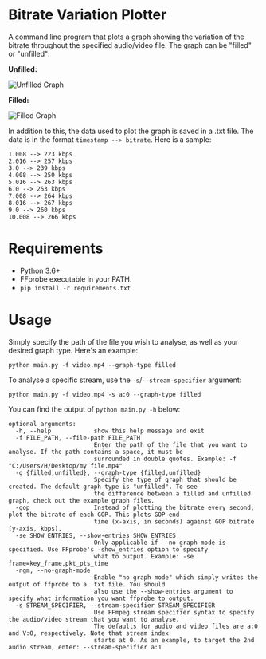 # Bitrate Variation Plotter
A command line program that plots a graph showing the variation of the bitrate throughout the specified audio/video file. The graph can be "filled" or "unfilled":

**Unfilled:**

![Unfilled Graph](https://github.com/CrypticSignal/bitrate-variation-plotter/blob/main/Unfilled%20Graph%20Example.png)

**Filled:**

![Filled Graph](https://github.com/CrypticSignal/bitrate-variation-plotter/blob/main/Filled%20Graph%20Example.png)

In addition to this, the data used to plot the graph is saved in a .txt file. The data is in the format `timestamp --> bitrate`. Here is a sample:
```
1.008 --> 223 kbps
2.016 --> 257 kbps
3.0 --> 239 kbps
4.008 --> 250 kbps
5.016 --> 263 kbps
6.0 --> 253 kbps
7.008 --> 264 kbps
8.016 --> 267 kbps
9.0 --> 260 kbps
10.008 --> 266 kbps
```

# Requirements 
- Python 3.6+
- FFprobe executable in your PATH.
- `pip install -r requirements.txt`

# Usage
Simply specify the path of the file you wish to analyse, as well as your desired graph type. Here's an example:

`python main.py -f video.mp4 --graph-type filled`

To analyse a specific stream, use the `-s`/`--stream-specifier` argument:

`python main.py -f video.mp4 -s a:0 --graph-type filled`

You can find the output of `python main.py -h` below:
```
optional arguments:
  -h, --help            show this help message and exit
  -f FILE_PATH, --file-path FILE_PATH
                        Enter the path of the file that you want to analyse. If the path contains a space, it must be
                        surrounded in double quotes. Example: -f "C:/Users/H/Desktop/my file.mp4"
  -g {filled,unfilled}, --graph-type {filled,unfilled}
                        Specify the type of graph that should be created. The default graph type is "unfilled". To see
                        the difference between a filled and unfilled graph, check out the example graph files.
  -gop                  Instead of plotting the bitrate every second, plot the bitrate of each GOP. This plots GOP end
                        time (x-axis, in seconds) against GOP bitrate (y-axis, kbps).
  -se SHOW_ENTRIES, --show-entries SHOW_ENTRIES
                        Only applicable if --no-graph-mode is specified. Use FFprobe's -show_entries option to specify
                        what to output. Example: -se frame=key_frame,pkt_pts_time
  -ngm, --no-graph-mode
                        Enable "no graph mode" which simply writes the output of ffprobe to a .txt file. You should
                        also use the --show-entries argument to specify what information you want ffprobe to output.
  -s STREAM_SPECIFIER, --stream-specifier STREAM_SPECIFIER
                        Use FFmpeg stream specifier syntax to specify the audio/video stream that you want to analyse.
                        The defaults for audio and video files are a:0 and V:0, respectively. Note that stream index
                        starts at 0. As an example, to target the 2nd audio stream, enter: --stream-specifier a:1
```